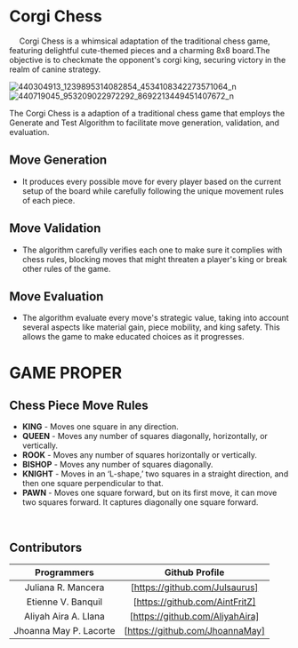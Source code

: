 # Corgi Chess
&emsp; Corgi Chess is a whimsical adaptation of the traditional chess game, featuring delightful cute-themed pieces and a charming 8x8 board.The objective is to checkmate the opponent's corgi king, securing victory in the realm of canine strategy. <br>

![440304913_1239895314082854_4534108342273571064_n](https://github.com/Julsaurus/Corgi-Chess/assets/133284929/355225ba-1302-46a5-8021-e358f0d04b76)
![440719045_953209022972292_8692213449451407672_n](https://github.com/Julsaurus/Corgi-Chess/assets/133284929/a70f9eb0-dae4-46ea-b544-508658c12f96)

The Corgi Chess is a adaption of a traditional chess game that employs the Generate and Test Algorithm to facilitate move generation, validation, and evaluation. 

## Move Generation 
 + It produces every possible move for every player based on the current setup of the board while carefully following the unique movement rules of each piece.
## Move Validation 
 + The algorithm carefully verifies each one to make sure it complies with chess rules, blocking moves that might threaten a player's king or break other rules of the game.
## Move Evaluation 
 + The algorithm evaluate every move's strategic value, taking into account several aspects like material gain, piece mobility, and king safety. This allows the game to make educated choices as it progresses.

# GAME PROPER

## Chess Piece Move Rules 
  + **KING** - Moves one square in any direction.
  + **QUEEN** - Moves any number of squares diagonally, horizontally, or vertically.
  + **ROOK** - Moves any number of squares horizontally or vertically.
  + **BISHOP** - Moves any number of squares diagonally.
  + **KNIGHT** - Moves in an ‘L-shape,’ two squares in a straight direction, and then one square perpendicular to that.
  + **PAWN** - Moves one square forward, but on its first move, it can move two squares forward. It captures diagonally one square forward.


<br>

## Contributors

Programmers            | Github Profile
:---:                  | :---:
Juliana R. Mancera     | [https://github.com/Julsaurus]
Etienne V. Banquil     | [https://github.com/AintFritZ]
Aliyah Aira A. Llana   | [https://github.com/AliyahAira]
Jhoanna May P. Lacorte | [https://github.com/JhoannaMay]

